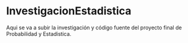 # InvestigacionEstadistica
Aqui se va a subir la investigación y código fuente del proyecto final de Probabilidad y Estadistica.

